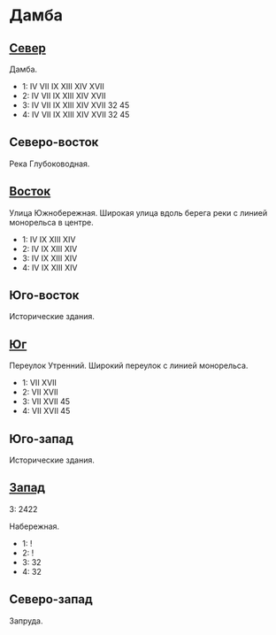 # Дамба

## [Север](./500110.md)

Дамба.

* 1:    IV  VII IX  XIII    XIV XVII
* 2:    IV  VII IX  XIII    XIV XVII
* 3:    IV  VII IX  XIII    XIV XVII    32  45
* 4:    IV  VII IX  XIII    XIV XVII    32  45

## Северо-восток

Река Глубоководная.

## [Восток](./520120.md)

Улица Южнобережная.
Широкая улица вдоль берега реки с линией монорельса в центре.

* 1:    IV  IX  XIII    XIV
* 2:    IV  IX  XIII    XIV
* 3:    IV  IX  XIII    XIV
* 4:    IV  IX  XIII    XIV

## Юго-восток

Исторические здания.

## [Юг](./500125.md)

Переулок Утренний.
Широкий переулок с линией монорельса.

* 1:    VII XVII
* 2:    VII XVII
* 3:    VII XVII    45
* 4:    VII XVII    45

## Юго-запад

Исторические здания.

## [Запад](./490120.md)

З:  2422

Набережная.

* 1:    !
* 2:    !
* 3:    32
* 4:    32

## Северо-запад

Запруда.
